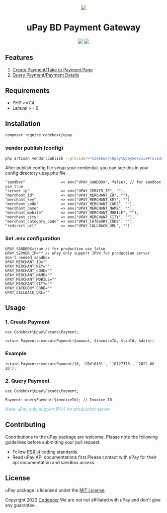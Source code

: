 <p align="center" >
  <img src="https://www.upaybd.com/images/Upay-Logo.jpg">
</p>

 <h1 align="center">uPay BD Payment Gateway</h1>
<p align="center" >
<img src="https://img.shields.io/packagist/dt/codeboxr/upay">
<img src="https://img.shields.io/packagist/stars/codeboxr/upay">
</p>

## Features

1. [Create Payment/Take to Payment Page](https://github.com/codeboxrcodehub/upay#1-create-payment)
2. [Query Payment/Payment Details](https://github.com/codeboxrcodehub/upay#2-query-payment)

## Requirements

- PHP >=7.4
- Laravel >= 6

## Installation

```bash
composer require codeboxr/upay
```

### vendor publish (config)

```bash
php artisan vendor:publish --provider="Codeboxr\Upay\UpayServiceProvider"
```

After publish config file setup your credential. you can see this in your config directory upay.php file

```
"sandbox"                => env("UPAY_SANDBOX", false), // for sandbox use true
"server_ip"              => env("UPAY_SERVER_IP", ""),
"merchant_id"            => env("UPAY_MERCHANT_ID", ""),
"merchant_key"           => env("UPAY_MERCHANT_KEY", ""),
"merchant_code"          => env("UPAY_MERCHANT_CODE", ""),
"merchant_name"          => env("UPAY_MERCHANT_NAME", ""),
"merchant_mobile"        => env("UPAY_MERCHANT_MOBILE", ""),
"merchant_city"          => env("UPAY_MERCHANT_CITY", ""),
"merchant_category_code" => env("UPAY_CATEGORY_CODE", ""),
"redirect_url"           => env("UPAY_CALLBACK_URL", "")
```

### Set .env configuration

```
UPAY_SANDBOX=true // for production use false
UPAY_SERVER_IP="" // uPay only support IPV4 for production server don't needed sandbox
UPAY_MERCHANT_ID=""
UPAY_MERCHANT_KEY=""
UPAY_MERCHANT_CODE=""
UPAY_MERCHANT_NAME=""
UPAY_MERCHANT_MOBILE=""
UPAY_MERCHANT_CITY=""
UPAY_CATEGORY_CODE=""
UPAY_CALLBACK_URL=""
```

## Usage

### 1. Create Payment

```
use Codeboxr\Upay\Facade\Payment;

return Payment::executePayment($amount, $invoiceId, $txnId, $date);

```

### Example

```
return Payment::executePayment(10, 'CBX10101', '10127373', '2022-08-26');
```

### 2. Query Payment

```
use Codeboxr\Upay\Facade\Payment;

Payment::queryPayment($invoiceId); // Invoice ID 
```

<span style="color: #70b7cd">Note: uPay only support IPV4 for production server</span>

## Contributing

Contributions to the uPay package are welcome. Please note the following guidelines before submitting your pull request.

- Follow [PSR-4](http://www.php-fig.org/psr/psr-4/) coding standards.
- Read uPay API documentations first.Please contact with uPay for their api documentation and sandbox access.

## License

uPay package is licensed under the [MIT License](http://opensource.org/licenses/MIT).

Copyright 2022 [Codeboxr](https://codeboxr.com) We are not not affiliated with uPay and don't give any guarantee.
